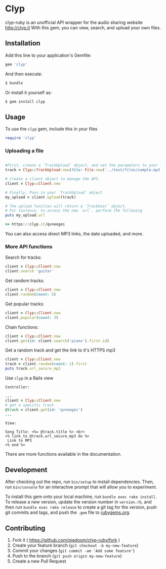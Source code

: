 # Clyp

clyp-ruby is an unofficial API wrapper for the audio sharing website http://clyp.it  With this gem, you can view, search, and upload your own files.


## Installation

Add this line to your application's Gemfile:

```ruby
gem 'clyp'
```

And then execute:
```ruby
$ bundle
```

Or install it yourself as:

```ruby
$ gem install clyp
```

## Usage

To use the `clyp` gem, include this in your files

```ruby
require 'clyp'
```

### Uploading a file

```ruby

#First, create a `TrackUpload` object, and set the parameters to your liking.
track = Clyp::TrackUpload.new(file: File.new('../test/files/sample.mp3'), title: 'Test', description: '#cool test')

# Create a client object to manage the API.
client = Clyp::Client.new

# Finally, Pass in your `TrackUpload` object
my_upload = client.upload(track)

# The upload function will return a `TrackUser` object.
# For instance, to access the new `url`, perform the following
puts my_upload.url

>> https://clyp.it/qvneogei
```

You can also access direct MP3 links, the date uploaded, and more.


### More API functions

Search for tracks:

```ruby
client = Clyp::Client.new
client.search 'guitar'
```

Get random tracks:

```ruby
client = Clyp::Client.new
client.random(count: 5)
```

Get popular tracks:

```ruby
client = Clyp::Client.new
client.popular(count: 3)
```

Chain functions:

```ruby
client = Clyp::Client.new
client.get(id: client.search('piano').first.id)
```

Get a random track and get the link to it's HTTPS mp3

```ruby
client = Clyp::Client.new
track = client.random(count: 1).first
puts track.url_secure_mp3
```

Use `clyp` in a Rails view

`Controller:`

```ruby
...
client = Clyp::Client.new
# get a specific track
@track = client.get(id: 'qvneogei')
...
```

`View:`

```irb
Song Title: <%= @track.title %> <br>
<% link_to @track.url_secure_mp3 do %>
 Link to MP3
<% end %>
```

There are more functions available in the documentation.

## Development

After checking out the repo, run `bin/setup` to install dependencies. Then, run `bin/console` for an interactive prompt that will allow you to experiment.

To install this gem onto your local machine, run `bundle exec rake install`. To release a new version, update the version number in `version.rb`, and then run `bundle exec rake release` to create a git tag for the version, push git commits and tags, and push the `.gem` file to [rubygems.org](https://rubygems.org).

## Contributing

1. Fork it ( https://github.com/piedoom/clyp-ruby/fork )
2. Create your feature branch (`git checkout -b my-new-feature`)
3. Commit your changes (`git commit -am 'Add some feature'`)
4. Push to the branch (`git push origin my-new-feature`)
5. Create a new Pull Request
